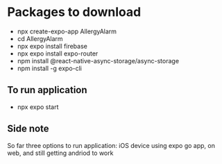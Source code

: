 # Packages to download
* npx create-expo-app AllergyAlarm
* cd AllergyAlarm
* npx expo install firebase
* npx expo install expo-router
* npm install @react-native-async-storage/async-storage
* npm install -g expo-cli
## To run application
* npx expo start
## Side note
So far three options to run application: iOS device using expo go app, on web, and still getting andriod to work
